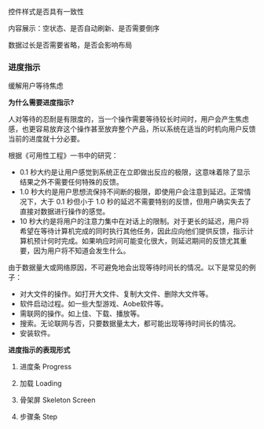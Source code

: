控件样式是否具有一致性

内容展示：空状态、是否自动刷新、是否需要倒序

数据过长是否需要省略，是否会影响布局


### 进度指示

缓解用户等待焦虑

**为什么需要进度指示?**

人对等待的忍耐是有限度的，当一个操作需要等待较长时间时，用户会产生焦虑感，也更容易放弃这个操作甚至放弃整个产品，所以系统在适当的时机向用户反馈当前的进度就十分必要。

根据《可用性工程》一书中的研究：

- 0.1 秒大约是让用户感觉到系统正在立即做出反应的极限，这意味着除了显示结果之外不需要任何特殊的反馈。
- 1.0 秒大约是用户思想流保持不间断的极限，即使用户会注意到延迟。正常情况下，大于 0.1 秒但小于 1.0 秒的延迟不需要特别的反馈，但用户确实失去了直接对数据进行操作的感觉。
- 10 秒大约是将用户的注意力集中在对话上的限制。对于更长的延迟，用户将希望在等待计算机完成的同时执行其他任务，因此应向他们提供反馈，指示计算机预计何时完成。如果响应时间可能变化很大，则延迟期间的反馈尤其重要，因为用户将不知道会发生什么。

由于数据量大或网络原因，不可避免地会出现等待时间长的情况。以下是常见的例子：

- 对大文件的操作。如打开大文件、复制大文件、删除大文件等。
- 软件启动过程。如一些大型游戏、Aobe软件等。
- 需联网的操作。如上佳、下载、播放等。
- 搜索。无论联网与否，只要数据量太大，都可能出现等待时间长的情况。
- 安装软件。

**进度指示的表现形式**

1. 进度条 Progress

2. 加载 Loading

3. 骨架屏 Skeleton Screen

4. 步骤条 Step